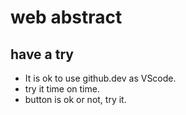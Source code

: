 # web abstract

## have a try

- It is ok to use github.dev as VScode. 
- try it time on time.
- button is ok or not, try it.
